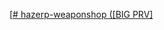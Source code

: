 [[# hazerp-weaponshop
([BIG PRV]
](https://drive.google.com/file/d/1ljis_Tr0baIMfHRlrAQHaO9t0kVpws4e/view?usp=drive_link)
